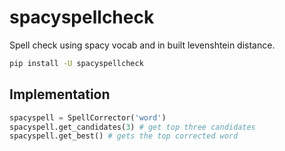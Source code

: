 # spacyspellcheck

Spell check using spacy vocab and in built levenshtein distance.

```bash
pip install -U spacyspellcheck
```

## Implementation

```python
spacyspell = SpellCorrector('word')
spacyspell.get_candidates(3) # get top three candidates
spacyspell.get_best() # gets the top corrected word
```
